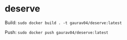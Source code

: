 # deserve
<!---
Later on we can make it part of CI.
-->

Build:
```sudo docker build . -t gaurav04/deserve:latest```

Push:
```sudo docker push gaurav04/deserve:latest```
